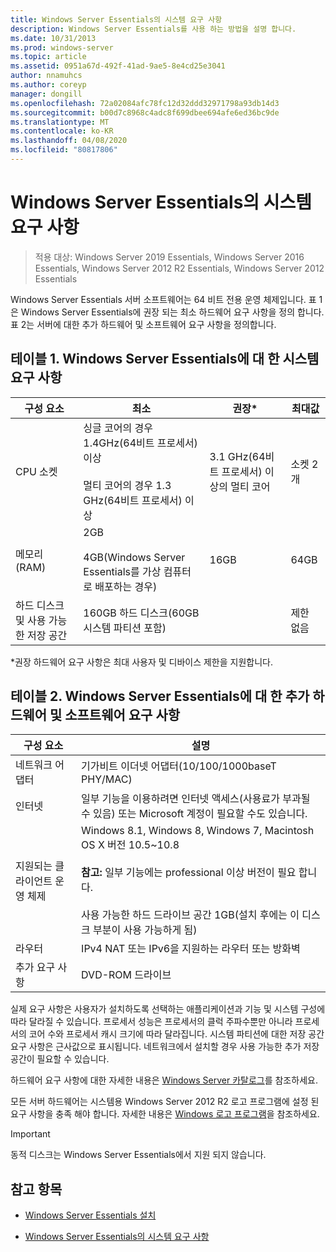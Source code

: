 ```yaml
---
title: Windows Server Essentials의 시스템 요구 사항
description: Windows Server Essentials를 사용 하는 방법을 설명 합니다.
ms.date: 10/31/2013
ms.prod: windows-server
ms.topic: article
ms.assetid: 0951a67d-492f-41ad-9ae5-8e4cd25e3041
author: nnamuhcs
ms.author: coreyp
manager: dongill
ms.openlocfilehash: 72a02084afc78fc12d32ddd32971798a93db14d3
ms.sourcegitcommit: b00d7c8968c4adc8f699dbee694afe6ed36bc9de
ms.translationtype: MT
ms.contentlocale: ko-KR
ms.lasthandoff: 04/08/2020
ms.locfileid: "80817806"
---
```

# <a name="system-requirements-for-windows-server-essentials"></a>Windows Server Essentials의 시스템 요구 사항

>적용 대상: Windows Server 2019 Essentials, Windows Server 2016 Essentials, Windows Server 2012 R2 Essentials, Windows Server 2012 Essentials 
  
  Windows Server Essentials 서버 소프트웨어는 64 비트 전용 운영 체제입니다. 표 1은 Windows Server Essentials에 권장 되는 최소 하드웨어 요구 사항을 정의 합니다. 표 2는 서버에 대한 추가 하드웨어 및 소프트웨어 요구 사항을 정의합니다.  
    
  
## <a name="table-1-system-requirements-for-windows-server-essentials"></a>테이블 1. Windows Server Essentials에 대 한 시스템 요구 사항  
  
|구성 요소|최소|권장*|최대값|  
|---------------|-------------|-------------------|-------------|  
|CPU 소켓|싱글 코어의 경우 1.4GHz(64비트 프로세서) 이상<br /><br /> 멀티 코어의 경우 1.3 GHz(64비트 프로세서) 이상|3.1 GHz(64비트 프로세서) 이상의 멀티 코어|소켓 2개|  
|메모리(RAM)|2GB<br /><br /> 4GB(Windows Server Essentials를 가상 컴퓨터로 배포하는 경우)|16GB|64GB|  
|하드 디스크 및 사용 가능한 저장 공간|160GB 하드 디스크(60GB 시스템 파티션 포함)||제한 없음|  
  
 *권장 하드웨어 요구 사항은 최대 사용자 및 디바이스 제한을 지원합니다.  
  
## <a name="table-2-additional-hardware-and-software-requirements-for-windows-server-essentials"></a>테이블 2. Windows Server Essentials에 대 한 추가 하드웨어 및 소프트웨어 요구 사항  
  
|구성 요소|설명|  
|---------------|-----------------|  
|네트워크 어댑터|기가비트 이더넷 어댑터(10/100/1000baseT PHY/MAC)|  
|인터넷|일부 기능을 이용하려면 인터넷 액세스(사용료가 부과될 수 있음) 또는 Microsoft 계정이 필요할 수도 있습니다.|  
|지원되는 클라이언트 운영 체제|Windows 8.1, Windows 8, Windows 7, Macintosh OS X 버전 10.5~10.8<br /><br /> **참고:** 일부 기능에는 professional 이상 버전이 필요 합니다.<br /><br /> 사용 가능한 하드 드라이브 공간 1GB(설치 후에는 이 디스크 부분이 사용 가능하게 됨)|  
|라우터|IPv4 NAT 또는 IPv6을 지원하는 라우터 또는 방화벽|  
|추가 요구 사항|DVD-ROM 드라이브|  
  
 실제 요구 사항은 사용자가 설치하도록 선택하는 애플리케이션과 기능 및 시스템 구성에 따라 달라질 수 있습니다. 프로세서 성능은 프로세서의 클럭 주파수뿐만 아니라 프로세서의 코어 수와 프로세서 캐시 크기에 따라 달라집니다. 시스템 파티션에 대한 저장 공간 요구 사항은 근사값으로 표시됩니다. 네트워크에서 설치할 경우 사용 가능한 추가 저장 공간이 필요할 수 있습니다.  
  
 하드웨어 요구 사항에 대한 자세한 내용은 [Windows Server 카탈로그](https://www.windowsservercatalog.com/)를 참조하세요.  
  
 모든 서버 하드웨어는 시스템용 Windows Server 2012 R2 로고 프로그램에 설정 된 요구 사항을 충족 해야 합니다. 자세한 내용은 [Windows 로고 프로그램](https://msdn.microsoft.com/windows/hardware/gg487403.aspx)을 참조하세요.  

> [!IMPORTANT]
> 동적 디스크는 Windows Server Essentials에서 지원 되지 않습니다.

## <a name="see-also"></a>참고 항목  
 
-   [Windows Server Essentials 설치](../install/Install-Windows-Server-Essentials.md)  
  
-   [Windows Server Essentials의 시스템 요구 사항](system-requirements.md)


